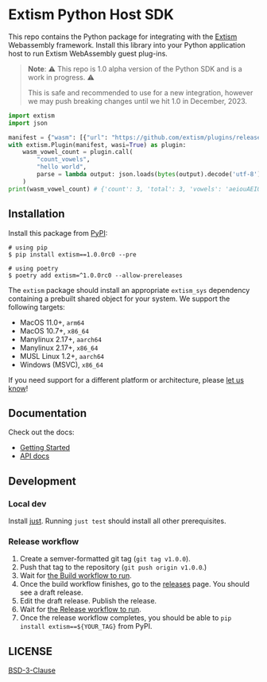# Extism Python Host SDK

This repo contains the Python package for integrating with the
[Extism](https://extism.org/) Webassembly framework. Install this library into
your Python application host to run Extism WebAssembly guest plug-ins.

> **Note**: :warning: This repo is 1.0 alpha version of the Python SDK and is a work in
> progress. :warning:
>
> This is safe and recommended to use for a new integration, however we may
> push breaking changes until we hit 1.0 in December, 2023.

```python
import extism
import json

manifest = {"wasm": [{"url": "https://github.com/extism/plugins/releases/latest/download/count_vowels.wasm"}]}
with extism.Plugin(manifest, wasi=True) as plugin:
    wasm_vowel_count = plugin.call(
        "count_vowels",
        "hello world",
        parse = lambda output: json.loads(bytes(output).decode('utf-8'))
    )
print(wasm_vowel_count) # {'count': 3, 'total': 3, 'vowels': 'aeiouAEIOU'}
```

## Installation

Install this package from [PyPI](https://pypi.org/project/extism/):

```shell
# using pip
$ pip install extism==1.0.0rc0 --pre

# using poetry
$ poetry add extism=^1.0.0rc0 --allow-prereleases
```

The `extism` package should install an appropriate `extism_sys` dependency
containing a prebuilt shared object for your system. We support the following
targets:

- MacOS 11.0+, `arm64`
- MacOS 10.7+, `x86_64`
- Manylinux 2.17+, `aarch64`
- Manylinux 2.17+, `x86_64`
- MUSL Linux 1.2+, `aarch64`
- Windows (MSVC), `x86_64`

If you need support for a different platform or architecture, please [let us know][let-us-know]!

[let-us-know]: https://github.com/extism/extism/issues/new?title=Please+support+extism_sys+on+my+platform&labels=python&body=Hey%21+Could+you+support+%24PLATFORM+and%2For+%24ARCH%3F

## Documentation

Check out the docs:

- [Getting Started](https://extism.readthedocs.io/en/latest/usage.html)
- [API docs](https://extism.readthedocs.io/en/latest/api.html)

## Development

### Local dev

Install [just](https://just.systems). Running `just test` should install all
other prerequisites.

### Release workflow

1. Create a semver-formatted git tag (`git tag v1.0.0`).
2. Push that tag to the repository (`git push origin v1.0.0`.)
3. Wait for [the Build workflow to run](https://github.com/extism/python-sdk/actions/workflows/build.yaml).
4. Once the build workflow finishes, go to the [releases](https://github.com/extism/python-sdk/releases) page. You should
   see a draft release.
5. Edit the draft release. Publish the release.
6. Wait for [the Release workflow to run](https://github.com/extism/python-sdk/actions/workflows/release.yaml).
7. Once the release workflow completes, you should be able to `pip install extism==${YOUR_TAG}` from PyPI.

## LICENSE

[BSD-3-Clause](./LICENSE)
